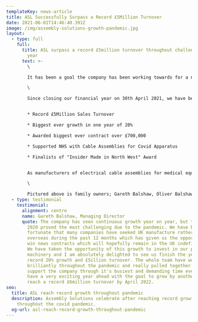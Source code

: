 ```yaml
---
templateKey: news-article
title: ASL Successfully Surpass a Record £5Million Turnover
date: 2021-06-01T14:46:40.391Z
image: /img/assembly-solutions-growth-pandemic.jpg
layout:
  - type: full
    full:
      title: ASL surpass a record £5million turnover throughout challenging financial
        year
      text: >-
        \

        It has been a goal the company has been working towards for a number of years now, so it is with great pride that we share a record milestone of surpassing £5million turnover in our financial year 2020-21.\

        \

        Since closing our financial year on 30th April 2021, we have been celebrating the record year which was made up of a number of highlights;


        * Record £5Million Sales Turnover

        * Biggest ever growth in one year of 20%

        * Awarded biggest ever contract over £700,000

        * Supported NHS with Cable Assemblies for Covid Apparatus

        * Finalists of "Insider Made in North West" Award


        As manufacturers of electrical cable assemblies for medical equipment, we have been busier than ever and proud to be supporting the Medical sector with cable assemblies for Covid testing equipment and other medical equipment including Hospital beds and Ventilation applications.\

        \

        Pictured above is family owners; Gareth Balshaw, Oliver Balshaw and Sophie Balshaw who are thrilled to see such significant growth within their first year of ownership, after the company was passed down by their Father Graham Balshaw in early 2020.
  - type: testimonial
    testimonial:
      alignment: centre
      name: Gareth Balshaw, Managing Director
      quote: The company has seen continuous growth year on year, but the start of
        2020 proved the most challenging due to the pandemic. We have been
        fortunate that many companies have seeked UK manufacture rather than
        overseas during the past 12 months which has given us the opportunity to
        win news contracts which will hopefully remain in the UK indefinitely.
        We have taken the opportunity of this growth to invest in our people and
        machinery and I am absolutely delighted to see us finish the year with a
        record 20% growth and £5illion turnover. The whole team have worked
        brilliantly throughout the pandemic and really pulled together to
        support the company through it's busiest and demanding time ever. We now
        have a very exciting year ahead with the goal to grow by another 20% and
        reach a record £6million turnover by April 2022.
seo:
  title: ASL reach record growth throughout pandemic
  description: Assembly Solutions celebrate after reaching record growth in sales
    throughout the covid pandemic.
  og-url: asl-reach-record-growth-throughout-pandemic
---
```

